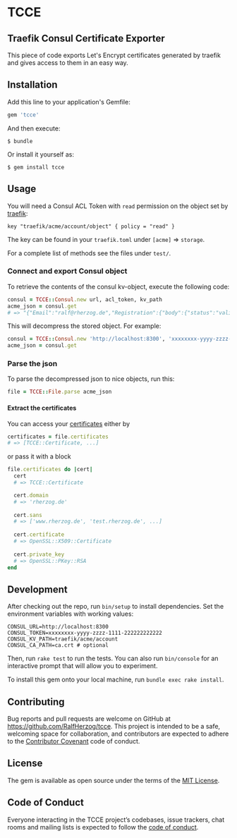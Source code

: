# TCCE

## Traefik Consul Certificate Exporter

This piece of code exports Let's Encrypt certificates generated by traefik and gives access to them in an easy way.

## Installation

Add this line to your application's Gemfile:

```ruby
gem 'tcce'
```

And then execute:

    $ bundle

Or install it yourself as:

    $ gem install tcce

## Usage

You will need a Consul ACL Token with `read` permission on the object set by [traefik](https://docs.traefik.io/configuration/acme/):

    key "traefik/acme/account/object" { policy = "read" }

The key can be found in your `traefik.toml` under `[acme]` => `storage`.

For a complete list of methods see the files under `test/`.

### Connect and export Consul object

To retrieve the contents of the consul kv-object, execute the following code: 

```ruby
consul = TCCE::Consul.new url, acl_token, kv_path
acme_json = consul.get
# => "{"Email":"ralf@rherzog.de","Registration":{"body":{"status":"valid","contact":["mailto:ralf@rherzog.de"]},"uri":"https://acme-v02.api.letsencrypt.org/acme/acct/15648645"},"PrivateKey":"MII..."}"
```

This will decompress the stored object. For example:

```ruby
consul = TCCE::Consul.new 'http://localhost:8300', 'xxxxxxxx-yyyy-zzzz-1111-222222222222', 'traefik/acme/account'
acme_json = consul.get
```

### Parse the json

To parse the decompressed json to nice objects, run this:

```ruby
file = TCCE::File.parse acme_json
```

#### Extract the certificates

You can access your [certificates](https://ruby-doc.org/stdlib-2.5.1/libdoc/openssl/rdoc/OpenSSL/X509/Certificate.html) either by

```ruby
certificates = file.certificates
# => [TCCE::Certificate, ...]
```

or pass it with a block

```ruby
file.certificates do |cert|
  cert
  # => TCCE::Certificate

  cert.domain
  # => 'rherzog.de'
  
  cert.sans
  # => ['www.rherzog.de', 'test.rherzog.de', ...]
  
  cert.certificate
  # => OpenSSL::X509::Certificate
  
  cert.private_key
  # => OpenSSL::PKey::RSA
end
```

## Development

After checking out the repo, run `bin/setup` to install dependencies. Set the environment variables with working values:

    CONSUL_URL=http://localhost:8300
    CONSUL_TOKEN=xxxxxxxx-yyyy-zzzz-1111-222222222222
    CONSUL_KV_PATH=traefik/acme/account
    CONSUL_CA_PATH=ca.crt # optional

Then, run `rake test` to run the tests. You can also run `bin/console` for an interactive prompt that will allow you to experiment.

To install this gem onto your local machine, run `bundle exec rake install`.

## Contributing

Bug reports and pull requests are welcome on GitHub at https://github.com/RalfHerzog/tcce. This project is intended to be a safe, welcoming space for collaboration, and contributors are expected to adhere to the [Contributor Covenant](http://contributor-covenant.org) code of conduct.

## License

The gem is available as open source under the terms of the [MIT License](https://opensource.org/licenses/MIT).

## Code of Conduct

Everyone interacting in the TCCE project’s codebases, issue trackers, chat rooms and mailing lists is expected to follow the [code of conduct](https://github.com/[USERNAME]/tcce/blob/master/CODE_OF_CONDUCT.md).
